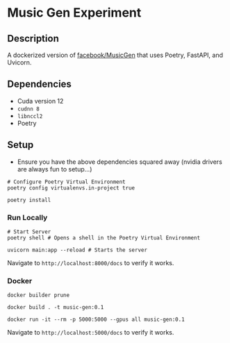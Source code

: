 # Music Gen Experiment

## Description

A dockerized version of [facebook/MusicGen](https://huggingface.co/spaces/facebook/MusicGen) that uses Poetry, FastAPI, and Uvicorn.

## Dependencies

* Cuda version 12
* `cudnn 8`
* `libnccl2`
* Poetry

## Setup

* Ensure you have the above dependencies squared away (nvidia drivers are always fun to setup...)

``` shell
# Configure Poetry Virtual Environment
poetry config virtualenvs.in-project true

poetry install
```

### Run Locally

``` shell
# Start Server
poetry shell # Opens a shell in the Poetry Virtual Environment

uvicorn main:app --reload # Starts the server
```

Navigate to `http://localhost:8000/docs` to verify it works.

### Docker

``` shell
docker builder prune

docker build . -t music-gen:0.1

docker run -it --rm -p 5000:5000 --gpus all music-gen:0.1
```

Navigate to `http://localhost:5000/docs` to verify it works.
